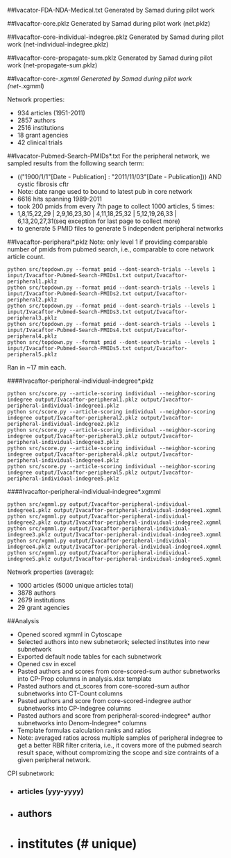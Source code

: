 ##Ivacator-FDA-NDA-Medical.txt
Generated by Samad during pilot work

##Ivacaftor-core.pklz
Generated by Samad during pilot work (net.pklz)

##Ivacaftor-core-individual-indegree.pklz
Generated by Samad during pilot work (net-individual-indegree.pklz)

##Ivacaftor-core-propagate-sum.pklz
Generated by Samad during pilot work (net-propagate-sum.pklz)

##Ivacaftor-core-*.xgmml
Generated by Samad during pilot work (net-*.xgmml)

Network properties:
* 934 articles (1951-2011)
* 2857 authors
* 2516 institutions
* 18 grant agencies
* 42 clinical trials

##Ivacator-Pubmed-Search-PMIDs*.txt
For the peripheral network, we sampled results from the following search term:
* (("1900/1/1"[Date - Publication] : "2011/11/03"[Date - Publication])) AND cystic fibrosis cftr  
 * Note: date range used to bound to latest pub in core network
 * 6616 hits spanning 1989-2011 
  * took 200 pmids from every 7th page to collect 1000 articles, 5 times:
   * 1,8,15,22,29 | 2,9,16,23,30 | 4,11,18,25,32 | 5,12,19,26,33 | 6,13,20,27,31(seq exception for last page to collect more)
   * to generate 5 PMID files to generate 5 independent peripheral networks

##Ivacaftor-peripheral*.pklz
Note: only level 1 if providing comparable number of pmids from pubmed search, i.e., comparable to core network article count.
```
python src/topdown.py --format pmid --dont-search-trials --levels 1 input/Ivacaftor-Pubmed-Search-PMIDs1.txt output/Ivacaftor-peripheral1.pklz
python src/topdown.py --format pmid --dont-search-trials --levels 1 input/Ivacaftor-Pubmed-Search-PMIDs2.txt output/Ivacaftor-peripheral2.pklz
python src/topdown.py --format pmid --dont-search-trials --levels 1 input/Ivacaftor-Pubmed-Search-PMIDs3.txt output/Ivacaftor-peripheral3.pklz
python src/topdown.py --format pmid --dont-search-trials --levels 1 input/Ivacaftor-Pubmed-Search-PMIDs4.txt output/Ivacaftor-peripheral4.pklz
python src/topdown.py --format pmid --dont-search-trials --levels 1 input/Ivacaftor-Pubmed-Search-PMIDs5.txt output/Ivacaftor-peripheral5.pklz
``` 
Ran in ~17 min each.

####Ivacaftor-peripheral-individual-indegree*.pklz
```
python src/score.py --article-scoring individual --neighbor-scoring indegree output/Ivacaftor-peripheral1.pklz output/Ivacaftor-peripheral-individual-indegree1.pklz
python src/score.py --article-scoring individual --neighbor-scoring indegree output/Ivacaftor-peripheral2.pklz output/Ivacaftor-peripheral-individual-indegree2.pklz
python src/score.py --article-scoring individual --neighbor-scoring indegree output/Ivacaftor-peripheral3.pklz output/Ivacaftor-peripheral-individual-indegree3.pklz
python src/score.py --article-scoring individual --neighbor-scoring indegree output/Ivacaftor-peripheral4.pklz output/Ivacaftor-peripheral-individual-indegree4.pklz
python src/score.py --article-scoring individual --neighbor-scoring indegree output/Ivacaftor-peripheral5.pklz output/Ivacaftor-peripheral-individual-indegree5.pklz
```

####Ivacaftor-peripheral-individual-indegree*.xgmml
```
python src/xgmml.py output/Ivacaftor-peripheral-individual-indegree1.pklz output/Ivacaftor-peripheral-individual-indegree1.xgmml
python src/xgmml.py output/Ivacaftor-peripheral-individual-indegree2.pklz output/Ivacaftor-peripheral-individual-indegree2.xgmml
python src/xgmml.py output/Ivacaftor-peripheral-individual-indegree3.pklz output/Ivacaftor-peripheral-individual-indegree3.xgmml
python src/xgmml.py output/Ivacaftor-peripheral-individual-indegree4.pklz output/Ivacaftor-peripheral-individual-indegree4.xgmml
python src/xgmml.py output/Ivacaftor-peripheral-individual-indegree5.pklz output/Ivacaftor-peripheral-individual-indegree5.xgmml
```

Network properties (average):
* 1000 articles (5000 unique articles total)
* 3878 authors
* 2679 institutions
* 29 grant agencies 


##Analysis

* Opened scored xgmml in Cytoscape
* Selected authors into new subnetwork; selected institutes into new subnetwork
* Exported default node tables for each subnetwork
* Opened csv in excel
* Pasted authors and scores from core-scored-sum author subnetworks into CP-Prop columns in analysis.xlsx template
* Pasted authors and ct_scores from core-scored-sum author subnetworks into CT-Count columns
* Pasted authors and score from core-scored-indegree author subnetworks into CP-Indegree columns
* Pasted authors and score from peripheral-scored-indegree* author subnetworks into Denom-Indegree* columns
* Template formulas calculation ranks and ratios
* Note: averaged ratios across multiple samples of peripheral indegree to get a better RBR filter criteria, i.e., it covers more of the pubmed search result space, without compromizing the scope and size contraints of a given peripheral network. 


CPI subnetwork:
* ###  articles (yyy-yyyy)
* ## authors
* # institutes (# unique)
